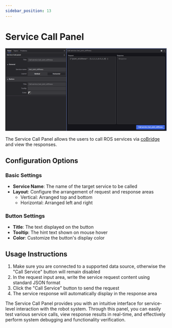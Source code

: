 ```yaml
---
sidebar_position: 13
---
```


# Service Call Panel

![Service Call Panel Overview](../img/viz-13-1.png)

The Service Call Panel allows the users to call ROS services via [coBridge](https://github.com/coscene-io/coBridge) and view the responses.

## Configuration Options

### Basic Settings

- **Service Name**: The name of the target service to be called
- **Layout**: Configure the arrangement of request and response areas
  - Vertical: Arranged top and bottom
  - Horizontal: Arranged left and right

### Button Settings

- **Title**: The text displayed on the button
- **Tooltip**: The hint text shown on mouse hover
- **Color**: Customize the button's display color

## Usage Instructions

1. Make sure you are connected to a supported data source, otherwise the "Call Service" button will remain disabled
2. In the request input area, write the service request content using standard JSON format
3. Click the "Call Service" button to send the request
4. The service response will automatically display in the response area

The Service Call Panel provides you with an intuitive interface for service-level interaction with the robot system. Through this panel, you can easily test various service calls, view response results in real-time, and effectively perform system debugging and functionality verification.
